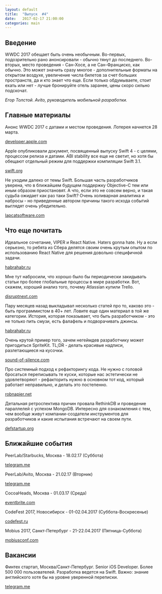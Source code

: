 ```yaml
---
layout: default
title:  "Выпуск  #4"
date:   2017-02-17 21:00:00
categories: main
---
```


## Введение

WWDC 2017 обещает быть очень необычным. Во-первых, подозрительно рано анонсировали - обычно тянут до последнего. Во-вторых, место проведения - Сан-Хосе, а не Сан-Франциско, как обычно. Это может значить сразу многое - дополнительные форматы на открытом воздухе, увеличение числа билетов за счет больших пространств, да и кто знает что еще. Если только обдумываете, стоит ехать или нет - лучше бронируйте отель заранее, цены скоро сильно подскочат.

*Егор Толстой. Avito, руководитель мобильной разработки.*

## Главные материалы

Анонс WWDC 2017 с датами и местом проведения. Лотерея начнется 28 марта.

[developer.apple.com](https://developer.apple.com/wwdc/)
 
Apple опубликовали документ, посвященный выпуску Swift 4 - с целями, процессом релиза и датами. ABI stability все еще не светит, но хотя бы обещают отдельный режим для поддержки компиляции Swift 3.1.

[swift.org](https://swift.org/blog/swift-4-0-release-process/)

Не уходим далеко от темы Swift. Большая часть разработчиков уверена, что в ближайшем будущем поддержку Objective-C тем или иным образом приостановят. А что, если это не совсем верно, и такая судьба ожидает как раз таки Swift? Очень холиварная аналитика и набросы - но приведенные автором причины такого исхода событий выглядят очень убедительно.

[lapcatsoftware.com](http://lapcatsoftware.com/articles/whither-swift.html)

## Что еще почитать

Идеальное сочетание, VIPER и React Native. Haters gonna hate. Ну а если серьезно, то ребята из Сбера делятся своим очень крутым опытом по использованию React Native для решения довольно специфичной задачи.

[habrahabr.ru](https://habrahabr.ru/company/efs/blog/321828/)

Мне тут набросили, что хорошо было бы периодически закидывать статьи про более глобальные процессы в мире разработки. Вот, скажем, хороший анализ того, почему Atlassian купили Trello.

[disruptnext.com](https://disruptnext.com/how-to-build-the-next-trello-and-sell-it-for-425-million-or-more-589045c9bd64#.j17grjqtc)

Пару месяцев назад выкладывал несколько статей про то, каково это - быть программистом в 40+ лет. Ловите еще один материал в той же категории. История, которая показывает, что быть разработчиком - это не только пить смузи, есть фалафель и подворачивать джинсы.

[habrahabr.ru](https://habrahabr.ru/post/321446)

Очень крутой пример того, зачем негеймдев разработчику может пригодиться SpriteKit. TL;DR - делать красивые надписи, разлетающиеся на кусочки.

[sound-of-silence.com](http://sound-of-silence.com/?article=20170205)

Про системный подход к рефакторингу кода. Не нужно с головой бросаться переписывать те куски, которые нас эстетически не удовлетворяют - рефакторить нужно в основном тот код, который работает неправильно, и делать это постепенно.

[robnapier.net](http://robnapier.net/refactoring)

Детальная ретроспектива причин провала RethinkDB и проведение параллелей с успехом MongoDB. Интересно для ознакомления с тем, чем вообще живут компании-создатели инструментов для разработчиков и какие испытания встречают на своем пути.

[defstartup.org](http://www.defstartup.org/2017/01/18/why-rethinkdb-failed.html)

## Ближайшие события

PeerLab/Starbucks, Москва - 18.02.17 (Суббота)

[telegram.me](https://telegram.me/peerlabmoscow)

PeerLab/Avito, Москва - 21.02.17 (Вторник)

[telegram.me](https://telegram.me/peerlabmoscow)

CocoaHeads, Москва - 01.03.17 (Среда)

[eventbrite.com](https://www.eventbrite.com/e/cocoaheads-russia-1-2017-tickets-31990816393)

CodeFest 2017, Новосибирск - 01-02.04.2017 (Суббота-Воскресенье)

[codefest.ru](https://2017.codefest.ru/)

Mobius 2017, Санкт-Петербург - 21-22.04.2017 (Пятница-Суббота)

[mobiusconf.com](https://mobiusconf.com/)

## Вакансии

Финтех стартап, Москва/Санкт-Петербург. Senior iOS Developer. Более 500 000 пользователей. Разработка ведется на Swift. Важно: знание английского хотя бы на уровне уверенной переписки.

[telegram.me](https://telegram.me/sandozz)
